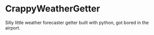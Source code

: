 # CrappyWeatherGetter
Silly little weather forecaster getter built with python, got bored in the airport. 
